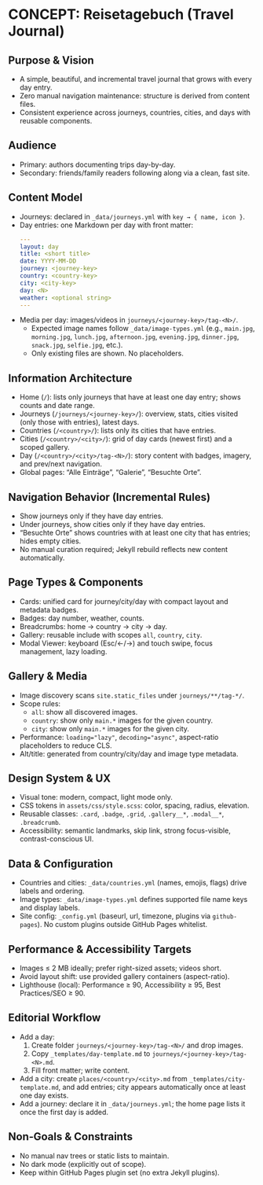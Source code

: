 # CONCEPT: Reisetagebuch (Travel Journal)

## Purpose & Vision
- A simple, beautiful, and incremental travel journal that grows with every day entry.
- Zero manual navigation maintenance: structure is derived from content files.
- Consistent experience across journeys, countries, cities, and days with reusable components.

## Audience
- Primary: authors documenting trips day-by-day.
- Secondary: friends/family readers following along via a clean, fast site.

## Content Model
- Journeys: declared in `_data/journeys.yml` with `key → { name, icon }`.
- Day entries: one Markdown per day with front matter:
  ```yaml
  ---
  layout: day
  title: <short title>
  date: YYYY-MM-DD
  journey: <journey-key>
  country: <country-key>
  city: <city-key>
  day: <N>
  weather: <optional string>
  ---
  ```
- Media per day: images/videos in `journeys/<journey-key>/tag-<N>/`.
  - Expected image names follow `_data/image-types.yml` (e.g., `main.jpg`, `morning.jpg`, `lunch.jpg`, `afternoon.jpg`, `evening.jpg`, `dinner.jpg`, `snack.jpg`, `selfie.jpg`, etc.).
  - Only existing files are shown. No placeholders.

## Information Architecture
- Home (`/`): lists only journeys that have at least one day entry; shows counts and date range.
- Journeys (`/journeys/<journey-key>/`): overview, stats, cities visited (only those with entries), latest days.
- Countries (`/<country>/`): lists only its cities that have entries.
- Cities (`/<country>/<city>/`): grid of day cards (newest first) and a scoped gallery.
- Day (`/<country>/<city>/tag-<N>/`): story content with badges, imagery, and prev/next navigation.
- Global pages: “Alle Einträge”, “Galerie”, “Besuchte Orte”.

## Navigation Behavior (Incremental Rules)
- Show journeys only if they have day entries.
- Under journeys, show cities only if they have day entries.
- “Besuchte Orte” shows countries with at least one city that has entries; hides empty cities.
- No manual curation required; Jekyll rebuild reflects new content automatically.

## Page Types & Components
- Cards: unified card for journey/city/day with compact layout and metadata badges.
- Badges: day number, weather, counts.
- Breadcrumbs: home → country → city → day.
- Gallery: reusable include with scopes `all`, `country`, `city`.
- Modal Viewer: keyboard (Esc/←/→) and touch swipe, focus management, lazy loading.

## Gallery & Media
- Image discovery scans `site.static_files` under `journeys/**/tag-*/`.
- Scope rules:
  - `all`: show all discovered images.
  - `country`: show only `main.*` images for the given country.
  - `city`: show only `main.*` images for the given city.
- Performance: `loading="lazy"`, `decoding="async"`, aspect-ratio placeholders to reduce CLS.
- Alt/title: generated from country/city/day and image type metadata.

## Design System & UX
- Visual tone: modern, compact, light mode only.
- CSS tokens in `assets/css/style.scss`: color, spacing, radius, elevation.
- Reusable classes: `.card`, `.badge`, `.grid`, `.gallery__*`, `.modal__*`, `.breadcrumb`.
- Accessibility: semantic landmarks, skip link, strong focus-visible, contrast-conscious UI.

## Data & Configuration
- Countries and cities: `_data/countries.yml` (names, emojis, flags) drive labels and ordering.
- Image types: `_data/image-types.yml` defines supported file name keys and display labels.
- Site config: `_config.yml` (baseurl, url, timezone, plugins via `github-pages`). No custom plugins outside GitHub Pages whitelist.

## Performance & Accessibility Targets
- Images ≤ 2 MB ideally; prefer right-sized assets; videos short.
- Avoid layout shift: use provided gallery containers (aspect-ratio).
- Lighthouse (local): Performance ≥ 90, Accessibility ≥ 95, Best Practices/SEO ≥ 90.

## Editorial Workflow
- Add a day:
  1) Create folder `journeys/<journey-key>/tag-<N>/` and drop images.
  2) Copy `_templates/day-template.md` to `journeys/<journey-key>/tag-<N>.md`.
  3) Fill front matter; write content.
- Add a city: create `places/<country>/<city>.md` from `_templates/city-template.md`, and add entries; city appears automatically once at least one day exists.
- Add a journey: declare it in `_data/journeys.yml`; the home page lists it once the first day is added.

## Non‑Goals & Constraints
- No manual nav trees or static lists to maintain.
- No dark mode (explicitly out of scope).
- Keep within GitHub Pages plugin set (no extra Jekyll plugins).
